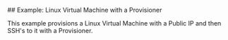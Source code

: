 ## Example: Linux Virtual Machine with a Provisioner

This example provisions a Linux Virtual Machine with a Public IP and then SSH's to it with a Provisioner.
